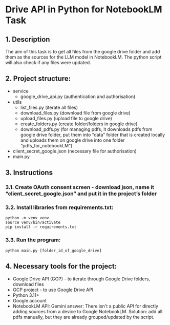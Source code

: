 # Drive API in Python for NotebookLM Task
## 1.	Description
The aim of this task is to get all files from the google drive folder and add them as the sources for the LLM model in NotebookLM. The python script will also check if any files were updated. 

## 2.	Project structure:
-	service
    -	google_drive_api.py (authentication and authorisation)
-	utils
    -	list_files.py (iterate all files)
    -	download_files.py (download file from google drive)
    -	upload_files.py (upload file to google drive)
    -	create_folders.py (create folder/folders in google drive)
    -	download_pdfs.py (for managing pdfs, it downloads pdfs from google drive folder, put them into “data” folder that is created locally and uploads them on google drive into one folder “pdfs_for_notebookLM”)
-	client_secret_google.json (necessary file for authorisation)
-	main.py
## 3.	Instructions
### 3.1.	Create OAuth consent screen - download json, name it  “client_secret_google.json” and put it in the project’s folder
### 3.2.	Install libraries from requirements.txt:
```
python -m venv venv
source venv/bin/activate
pip install -r requirements.txt
```
### 3.3.	Run the program: 
```
python main.py [folder_id_of_google_drive]
```

## 4.	Necessary tools for the project:
-	Google Drive API (GCP) - to iterate through Google Drive folders, download files
-	GCP project - to use Google Drive API
-	Python 3.11+
-	Google account
-	NotebookLM API: Gemini answer: There isn't a public API for directly adding sources from a device to Google NotebookLM. Solution: add all pdfs manually, but they are already grouped/updated by the script.
